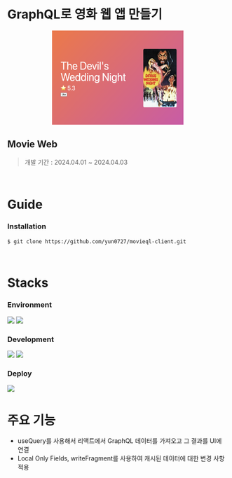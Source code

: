 # GraphQL로 영화 웹 앱 만들기

<p align="center">
<img src="./src/graphql.png" height="215px" width="300px">
</p>

## Movie Web
> 개발 기간 : 2024.04.01 ~ 2024.04.03

<br/>

# Guide

### Installation
```
$ git clone https://github.com/yun0727/movieql-client.git
```

<br/>

# Stacks
### Environment
<img src="https://img.shields.io/badge/visual studio code-007acc?style=for-the-badge&logo=visualstudiocode&logoColor=white"/>
<img src="https://img.shields.io/badge/github-181717?style=for-the-badge&logo=github&logoColor=white" />

### Development
<img src="https://img.shields.io/badge/html5-e34f26?style=for-the-badge&logo=html5&logoColor=white" />
<img src="https://img.shields.io/badge/javascript-F7DF1E?style=for-the-badge&logo=javascript&logoColor=white" />


### Deploy
<img src="https://img.shields.io/badge/github pages-222222?style=for-the-badge&logo=githubpages&logoColor=white" />

<br/>

# 주요 기능
* useQuery를 사용해서 리액트에서 GraphQL 데이터를 가져오고 그 결과를 UI에 연결
* Local Only Fields, writeFragment를 사용하여 캐시된 데이터에 대한 변경 사항 적용 
